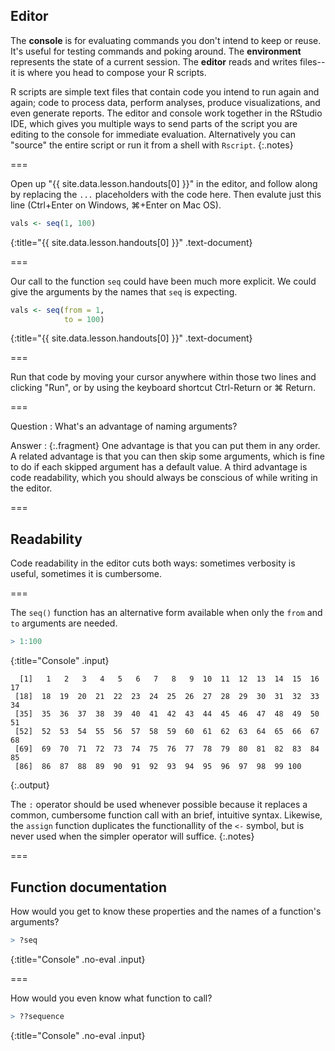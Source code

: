 ---
---

## Editor

The **console** is for evaluating commands you don't intend to keep or reuse.
It's useful for testing commands and poking around. The **environment**
represents the state of a current session. The **editor** reads and writes
files--it is where you head to compose your R scripts.


R scripts are simple text files that contain code you intend to run again and
again; code to process data, perform analyses, produce visualizations, and even
generate reports. The editor and console work together in the RStudio IDE, which
gives you multiple ways to send parts of the script you are editing to the
console for immediate evaluation. Alternatively you can "source" the entire
script or run it from a shell with `Rscript`.
{:.notes}

===

Open up "{{ site.data.lesson.handouts[0] }}" in the editor, and follow along by replacing
the `...` placeholders with the code here. Then evalute just this line
(Ctrl+Enter on Windows, ⌘+Enter on Mac OS).



~~~r
vals <- seq(1, 100)
~~~
{:title="{{ site.data.lesson.handouts[0] }}" .text-document}


===

Our call to the function `seq` could have been much more explicit. We could give
the arguments by the names that `seq` is expecting.



~~~r
vals <- seq(from = 1,
            to = 100)
~~~
{:title="{{ site.data.lesson.handouts[0] }}" .text-document}


===

Run that code by moving your cursor anywhere within those two lines and clicking
"Run", or by using the keyboard shortcut Ctrl-Return or ⌘ Return.

===

Question
: What's an advantage of naming arguments?

Answer
: {:.fragment} One advantage is that you can put them in any order. A related
advantage is that you can then skip some arguments, which is fine to do if each
skipped argument has a default value. A third advantage is code readability,
which you should always be conscious of while writing in the editor.

===

## Readability

Code readability in the editor cuts both ways: sometimes verbosity is useful,
sometimes it is cumbersome.

===

The `seq()` function has an alternative form available when only the `from` and
`to` arguments are needed.



~~~r
> 1:100
~~~
{:title="Console" .input}


~~~
  [1]   1   2   3   4   5   6   7   8   9  10  11  12  13  14  15  16  17
 [18]  18  19  20  21  22  23  24  25  26  27  28  29  30  31  32  33  34
 [35]  35  36  37  38  39  40  41  42  43  44  45  46  47  48  49  50  51
 [52]  52  53  54  55  56  57  58  59  60  61  62  63  64  65  66  67  68
 [69]  69  70  71  72  73  74  75  76  77  78  79  80  81  82  83  84  85
 [86]  86  87  88  89  90  91  92  93  94  95  96  97  98  99 100
~~~
{:.output}


The `:` operator should be used whenever possible because it replaces a common,
cumbersome function call with an brief, intuitive syntax. Likewise, the `assign`
function duplicates the functionallity of the `<-` symbol, but is never used
when the simpler operator will suffice.
{:.notes}

===

## Function documentation

How would you get to know these properties and the names of a function's
arguments?



~~~r
> ?seq
~~~
{:title="Console" .no-eval .input}


===

How would you even know what function to call?



~~~r
> ??sequence
~~~
{:title="Console" .no-eval .input}

